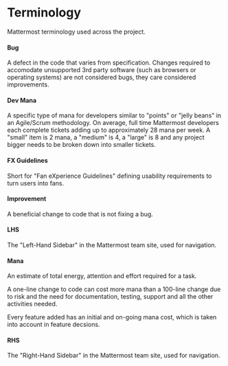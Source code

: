 # Terminology 

Mattermost terminology used across the project. 

#### Bug

A defect in the code that varies from specification. Changes required to accomodate unsupported 3rd party software (such as browsers or operating systems) are not considered bugs, they care considered improvements. 

#### Dev Mana

A specific type of mana for developers similar to "points" or "jelly beans" in an Agile/Scrum methodology. On average, full time Mattermost developers each complete tickets adding up to approximately 28 mana per week. A "small" item is 2 mana, a "medium" is 4, a "large" is 8 and any project bigger needs to be broken down into smaller tickets. 

#### FX Guidelines

Short for "Fan eXperience Guidelines" defining usability requirements to turn users into fans.

#### Improvement 

A beneficial change to code that is not fixing a bug. 

#### LHS

The "Left-Hand Sidebar" in the Mattermost team site, used for navigation.

#### Mana

An estimate of total energy, attention and effort required for a task. 

A one-line change to code can cost more mana than a 100-line change due to risk and the need for documentation, testing, support and all the other activities needed. 

Every feature added has an initial and on-going mana cost, which is taken into account in feature decsions. 

#### RHS

The "Right-Hand Sidebar" in the Mattermost team site, used for navigation.
